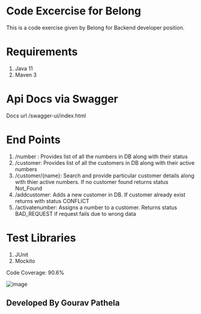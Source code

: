 # Code Excercise for Belong
This is a code exercise given by Belong for Backend developer position. 

# Requirements
1. Java 11
2. Maven 3

# Api Docs via Swagger
Docs url /swagger-ui/index.html

# End Points
1. /number : Provides list of all the numbers in DB along with their status
2. /customer: Provides list of all the customers in DB along with their active numbers
3. /customer/{name}: Search and provide particular customer details along with thier active numbers. If no customer found returns status Not_Found
4. /addcustomer: Adds a new customer in DB. If customer already exist returns with status CONFLICT
5. /activatenumber: Assigns a number to a customer. Returns status BAD_REQUEST if request fails due to wrong data

# Test Libraries
1. JUnit
2. Mockito

Code Coverage: 90.6%

![image](https://user-images.githubusercontent.com/12003933/129283834-99a3155c-d78b-4970-8c49-c816e2df2c11.png)

## Developed By Gourav Pathela
